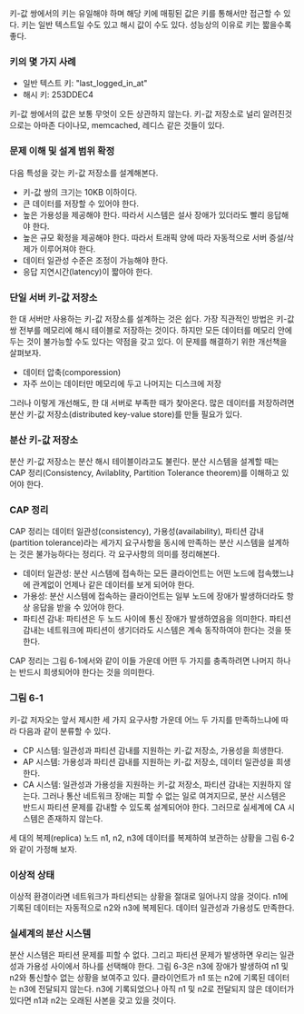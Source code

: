 키-값 쌍에서의 키는 유일해야 하며 해당 키에 매핑된 값은 키를 통해서만 접근할 수 있다. 키는 일반 텍스트일 수도 있고 해시 값이 수도 있다. 성능상의 이유로 키는 짧을수록 좋다.

### 키의 몇 가지 사례
- 일반 텍스트 키: "last_logged_in_at"
- 해시 키: 253DDEC4

키-값 쌍에서의 값은 보통 무엇이 오든 상관하지 않는다. 키-값 저장소로 널리 알려진것으로는 아마존 다이나모, memcached, 레디스 같은 것들이 있다.

### 문제 이해 및 설계 범위 확정
다음 특성을 갖는 키-값 저장소를 설계해본다.
- 키-값 쌍의 크기는 10KB 이하이다.
- 큰 데이터를 저장할 수 있어야 한다.
- 높은 가용성을 제공해야 한다. 따라서 시스템은 설사 장애가 있더라도 빨리 응답해야 한다.
- 높은 규모 확정을 제공해야 한다. 따라서 트래픽 양에 따라 자동적으로 서버 증설/삭제가 이루어져야 한다.
- 데이터 일관성 수준은 조정이 가능해야 한다.
- 응답 지연시간(latency)이 짧아야 한다.

### 단일 서버 키-값 저장소
한 대 서버만 사용하는 키-값 저장소를 설계하는 것은 쉽다. 가장 직관적인 방법은 키-값 쌍 전부를 메모리에 해시 테이블로 저장하는 것이다. 하지만 모든 데이터를 메모리 안에 두는 것이 불가능할 수도 있다는 약점을 갖고 있다. 이 문제를 해결하기 위한 개선책을 살펴보자.

- 데이터 압축(comporession)
- 자주 쓰이는 데이터만 메모리에 두고 나머지는 디스크에 저장

그러나 이렇게 개선해도, 한 대 서버로 부족한 때가 찾아온다. 많은 데이터를 저장하려면 분산 키-값 저장소(distributed key-value store)를 만들 필요가 있다.

### 분산 키-값 저장소
분산 키-값 저장소는 분산 해시 테이블이라고도 불린다. 분산 시스템을 설계할 때는 CAP 정리(Consistency, Avilablity, Partition Tolerance theorem)를 이해하고 있어야 한다.

### CAP 정리
CAP 정리는 데이터 일관성(consistency), 가용성(availability), 파티션 감내(partition tolerance)라는 세가지 요구사항을 동시에 만족하는 분산 시스템을 설계하는 것은 불가능하다는 정리다.
각 요구사항의 의미를 정리해본다.

- 데이터 일관성: 분산 시스템에 접속하는 모든 클라이언트는 어떤 노드에 접속했느냐에 관계없이 언제나 같은 데이터를 보게 되어야 한다.
- 가용성: 분산 시스템에 접속하는 클라이언트는 일부 노드에 장애가 발생하더라도 항상 응답을 받을 수 있어야 한다.
- 파티션 감내: 파티션은 두 노드 사이에 통신 장애가 발생하였음을 의미한다. 파티션 감내는 네트워크에 파티션이 생기더라도 시스템은 계속 동작하여야 한다는 것을 뜻한다.

CAP 정리는 그림 6-1에서와 같이 이들 가운데 어떤 두 가지를 충족하려면 나머지 하나는 반드시 희생되어야 한다는 것을 의미한다.
### 그림 6-1

키-값 저자오는 앞서 제시한 세 가지 요구사항 가운데 어느 두 가지를 만족하느냐에 따라 다음과 같이 분류할 수 있다.

- CP 시스템: 일관성과 파티션 감내를 지원하는 키-값 저장소, 가용성을 희생한다.
- AP 시스템: 가용성과 파티션 감내를 지원하는 키-값 저장소, 데이터 일관성을 희생한다.
- CA 시스템: 일관성과 가용성을 지원하는 키-값 저장소, 파티션 감내는 지원하지 않는다. 그러나 통산 네트워크 장애는 피할 수 없는 일로 여겨지므로, 분산 시스템은 반드시 파티션 문제를 감내할 수 있도록 설계되어야 한다. 그러므로 실세계에 CA 시스템은 존재하지 않는다.


세 대의 복제(replica) 노드 n1, n2, n3에 데이터를 복제하여 보관하는 상황을 그림 6-2와 같이 가정해 보자.

### 이상적 상태
이상적 환경이라면 네트워크가 파티션되는 상황을 절대로 일어나지 않을 것이다. n1에 기록된 데이터는 자동적으로 n2와 n3에 복제된다. 데이터 일관성과 가용성도 만족한다.

### 실세계의 분산 시스템
분산 시스템은 파티션 문제를 피할 수 없다. 그리고 파티션 문제가 발생하면 우리는 일관성과 가용성 사이에서 하나를 선택해야 한다. 그림 6-3은 n3에 장애가 발생하여 n1 및 n2와 통신할수 없는 상황을 보여주고 있다. 클라이언트가 n1 또는 n2에 기록된 데이터는 n3에 전달되지 않는다. n3에 기록되었으나 아직 n1 및 n2로 전달되지 않은 데이터가 있다면 n1과 n2는 오래된 사본을 갖고 있을 것이다.









